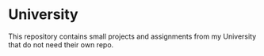 # University
This repository contains small projects and assignments from my University that do not need their own repo.
